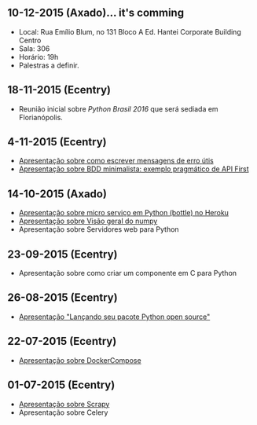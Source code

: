 ## 10-12-2015 (Axado)... it's comming
* Local: Rua Emílio Blum, no 131 Bloco A Ed. Hantei Corporate Building Centro
* Sala: 306
* Horário: 19h
* Palestras a definir.

## 18-11-2015 (Ecentry)
* Reunião inicial sobre *Python Brasil 2016* que será sediada em Florianópolis.

## 4-11-2015 (Ecentry)

* [Apresentação sobre como escrever mensagens de erro útis](https://speakerdeck.com/eliasdorneles/como-escrever-mensagens-de-erro-uteis)
* [Apresentação sobre BDD minimalista: exemplo pragmático de API First](http://www.slideshare.net/MarcioMarchini/bddnamoroon)

## 14-10-2015 (Axado)

* [Apresentação sobre micro serviço em Python (bottle) no Heroku](http://www.slideshare.net/MarcioMarchini/01bping)
* [Apresentação sobre Visão geral do numpy](http://nbviewer.ipython.org/github/scipy-latinamerica/scipyla2016/blob/master/presentation/python-floripa/numpy_mini_talk.ipynb)
* Apresentação sobre Servidores web para Python

## 23-09-2015 (Ecentry)

* Apresentação sobre como criar um componente em C para Python 

## 26-08-2015 (Ecentry)

* [Apresentação "Lançando seu pacote Python open source"](https://speakerdeck.com/eliasdorneles/lancando-seu-pacote-python-open-source)

## 22-07-2015 (Ecentry)

- [Apresentação sobre DockerCompose](http://pt.slideshare.net/feliperuhland/docker-compose)

## 01-07-2015 (Ecentry)

* [Apresentação sobre Scrapy](https://speakerdeck.com/eliasdorneles/explorando-scrapy-alem-do-tutorial)
* Apresentação sobre Celery
